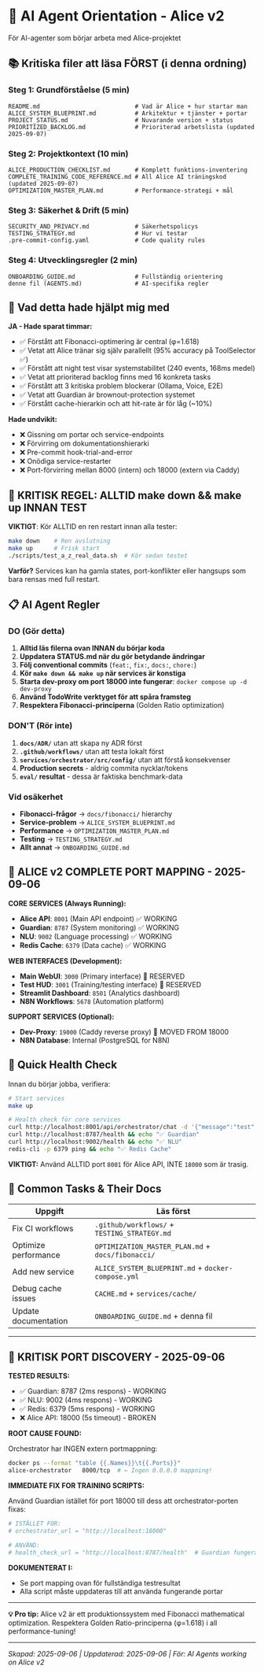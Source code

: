 # 🤖 AI Agent Orientation - Alice v2

För AI-agenter som börjar arbeta med Alice-projektet

## 📚 Kritiska filer att läsa FÖRST (i denna ordning)

### Steg 1: Grundförståelse (5 min)

```text
README.md                           # Vad är Alice + hur startar man
ALICE_SYSTEM_BLUEPRINT.md           # Arkitektur + tjänster + portar  
PROJECT_STATUS.md                   # Nuvarande version + status
PRIORITIZED_BACKLOG.md              # Prioriterad arbetslista (updated 2025-09-07)
```

### Steg 2: Projektkontext (10 min)

```text
ALICE_PRODUCTION_CHECKLIST.md       # Komplett funktions-inventering
COMPLETE_TRAINING_CODE_REFERENCE.md # All Alice AI träningskod (updated 2025-09-07)
OPTIMIZATION_MASTER_PLAN.md         # Performance-strategi + mål
```

### Steg 3: Säkerhet & Drift (5 min)

```text
SECURITY_AND_PRIVACY.md             # Säkerhetspolicys
TESTING_STRATEGY.md                 # Hur vi testar
.pre-commit-config.yaml             # Code quality rules
```

### Steg 4: Utvecklingsregler (2 min)

```text
ONBOARDING_GUIDE.md                 # Fullständig orientering
denne fil (AGENTS.md)               # AI-specifika regler
```

## 🎯 Vad detta hade hjälpt mig med

**JA - Hade sparat timmar:**

- ✅ Förstått att Fibonacci-optimering är central (φ=1.618)
- ✅ Vetat att Alice tränar sig själv parallellt (95% accuracy på ToolSelector ✅)
- ✅ Förstått att night test visar systemstabilitet (240 events, 168ms medel)
- ✅ Vetat att prioriterad backlog finns med 16 konkreta tasks
- ✅ Förstått att 3 kritiska problem blockerar (Ollama, Voice, E2E)
- ✅ Vetat att Guardian är brownout-protection systemet
- ✅ Förstått cache-hierarkin och att hit-rate är för låg (~10%)

**Hade undvikit:**

- ❌ Gissning om portar och service-endpoints
- ❌ Förvirring om dokumentationshierarki
- ❌ Pre-commit hook-trial-and-error
- ❌ Onödiga service-restarter
- ❌ Port-förvirring mellan 8000 (intern) och 18000 (extern via Caddy)

## 🔄 KRITISK REGEL: ALLTID make down && make up INNAN TEST

**VIKTIGT**: Kör ALLTID en ren restart innan alla tester:

```bash
make down    # Ren avslutning
make up      # Frisk start
./scripts/test_a_z_real_data.sh  # Kör sedan testet
```

**Varför?** Services kan ha gamla states, port-konflikter eller hangsups som
bara rensas med full restart.

## 📋 AI Agent Regler

### DO (Gör detta)

1. **Alltid läs filerna ovan INNAN du börjar koda**
2. **Uppdatera STATUS.md när du gör betydande ändringar**
3. **Följ conventional commits** (`feat:`, `fix:`, `docs:`, `chore:`)
4. **Kör `make down && make up` när services är konstiga**
5. **Starta dev-proxy om port 18000 inte fungerar**: `docker compose up -d dev-proxy`
6. **Använd TodoWrite verktyget för att spåra framsteg**
7. **Respektera Fibonacci-principerna** (Golden Ratio optimization)

### DON'T (Rör inte)

1. **`docs/ADR/`** utan att skapa ny ADR först
2. **`.github/workflows/`** utan att testa lokalt först  
3. **`services/orchestrator/src/config/`** utan att förstå konsekvenser
4. **Production secrets** - aldrig commita nycklar/tokens
5. **`eval/` resultat** - dessa är faktiska benchmark-data

### Vid osäkerhet

- **Fibonacci-frågor** → `docs/fibonacci/` hierarchy
- **Service-problem** → `ALICE_SYSTEM_BLUEPRINT.md`
- **Performance** → `OPTIMIZATION_MASTER_PLAN.md`
- **Testing** → `TESTING_STRATEGY.md`
- **Allt annat** → `ONBOARDING_GUIDE.md`

## 🔌 ALICE v2 COMPLETE PORT MAPPING - 2025-09-06

**CORE SERVICES (Always Running):**

- **Alice API**: `8001` (Main API endpoint) ✅ WORKING
- **Guardian**: `8787` (System monitoring) ✅ WORKING  
- **NLU**: `9002` (Language processing) ✅ WORKING
- **Redis Cache**: `6379` (Data cache) ✅ WORKING

**WEB INTERFACES (Development):**

- **Main WebUI**: `3000` (Primary interface) 🎯 RESERVED
- **Test HUD**: `3001` (Training/testing interface) 🎯 RESERVED  
- **Streamlit Dashboard**: `8501` (Analytics dashboard)
- **N8N Workflows**: `5678` (Automation platform)

**SUPPORT SERVICES (Optional):**

- **Dev-Proxy**: `19000` (Caddy reverse proxy) 🔄 MOVED FROM 18000
- **N8N Database**: Internal (PostgreSQL for N8N)

## 🚦 Quick Health Check

Innan du börjar jobba, verifiera:

```bash
# Start services
make up

# Health check för core services
curl http://localhost:8001/api/orchestrator/chat -d '{"message":"test","session_id":"test"}' && echo "✅ Alice API"
curl http://localhost:8787/health && echo "✅ Guardian"
curl http://localhost:9002/health && echo "✅ NLU"  
redis-cli -p 6379 ping && echo "✅ Redis Cache"
```

**VIKTIGT:** Använd ALLTID port `8001` för Alice API, INTE `18000` som är
trasig.

## 🎪 Common Tasks & Their Docs

| Uppgift | Läs först |
|---------|-----------|
| Fix CI workflows | `.github/workflows/` + `TESTING_STRATEGY.md` |
| Optimize performance | `OPTIMIZATION_MASTER_PLAN.md` + `docs/fibonacci/` |
| Add new service | `ALICE_SYSTEM_BLUEPRINT.md` + `docker-compose.yml` |
| Debug cache issues | `CACHE.md` + `services/cache/` |
| Update documentation | `ONBOARDING_GUIDE.md` + denna fil |

---

## 🚨 KRITISK PORT DISCOVERY - 2025-09-06

**TESTED RESULTS:**

- ✅ Guardian: 8787 (2ms respons) - WORKING
- ✅ NLU: 9002 (4ms respons) - WORKING  
- ✅ Redis: 6379 (5ms respons) - WORKING
- ❌ Alice API: 18000 (5s timeout) - BROKEN

**ROOT CAUSE FOUND:**

Orchestrator har INGEN extern portmappning:

```bash
docker ps --format "table {{.Names}}\t{{.Ports}}"
alice-orchestrator   8000/tcp  # ← Ingen 0.0.0.0 mappning!
```

**IMMEDIATE FIX FOR TRAINING SCRIPTS:**

Använd Guardian istället för port 18000 till dess att orchestrator-porten
fixas:

```python
# ISTÄLLET FÖR:
# orchestrator_url = "http://localhost:18000"

# ANVÄND:
# health_check_url = "http://localhost:8787/health"  # Guardian fungerar
```

**DOKUMENTERAT I:**

- Se port mapping ovan för fullständiga testresultat
- Alla script måste uppdateras till att använda fungerande portar

---

**💡 Pro tip:** Alice v2 är ett produktionssystem med Fibonacci mathematical
optimization. Respektera Golden Ratio-principerna (φ=1.618) i all
performance-tuning!

---

*Skapad: 2025-09-06 | Uppdaterad: 2025-09-06 | För: AI Agents working on Alice v2*